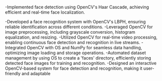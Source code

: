 -Implemented face detection using OpenCV's Haar Cascade, achieving efficient and real-time face localization.

-Developed a face recognition system with OpenCV's LBPH, ensuring reliable identification across different conditions.
-Leveraged OpenCV for image preprocessing, including grayscale conversion, histogram equalization, and resizing.
-Utilized OpenCV for real-time video processing, enabling continuous face detection and recognition in live streams.
-Integrated OpenCV with OS and NumPy for seamless data handling, optimizing image loading and storage operations.
-Automated dataset management by using OS to create a 'faces' directory, efficiently storing detected face images for training and recognition.
-Designed an interactive OpenCV-based system for face detection and recognition, making it user-friendly and adaptable

